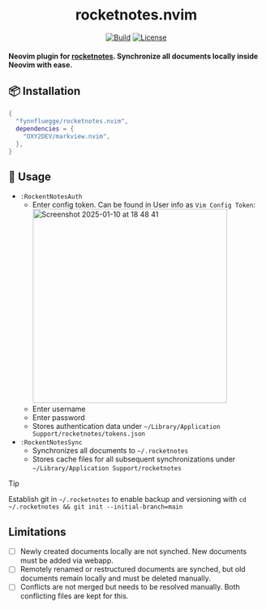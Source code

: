 <div align="center">
  
  # rocketnotes.nvim
  
  [![Build](https://github.com/fynnfluegge/rocketnotes.nvim/actions/workflows/ci.yml/badge.svg)](https://github.com/fynnfluegge/rocketnotes.nvim/actions/workflows/ci.yml)
  [![License](https://img.shields.io/badge/License-MIT%20-green.svg)](https://opensource.org/licenses/MIT)

</div>

#### Neovim plugin for [rocketnotes](https://www.takeniftynotes.net/). Synchronize all documents locally inside Neovim with ease.

## 📦 Installation

```lua
{
  "fynnfluegge/rocketnotes.nvim",
  dependencies = {
    "OXY2DEV/markview.nvim",
  },
}

```

## 🚀 Usage

- `:RockentNotesAuth`
  - Enter config token. Can be found in User info as `Vim Config Token`:  
    <img width="383" alt="Screenshot 2025-01-10 at 18 48 41" src="https://github.com/user-attachments/assets/fe3ac1a1-8219-41d1-aa69-9d32f54df806" />
  - Enter username
  - Enter password
  - Stores authentication data under `~/Library/Application Support/rocketnotes/tokens.json`
- `:RockentNotesSync`
  - Synchronizes all documents to `~/.rocketnotes`
  - Stores cache files for all subsequent synchronizations under `~/Library/Application Support/rocketnotes`

> [!TIP]
> Establish git in `~/.rocketnotes` to enable backup and versioning with `cd ~/.rocketnotes && git init --initial-branch=main`

## Limitations

- [ ] Newly created documents locally are not synched. New documents must be added via webapp.
- [ ] Remotely renamed or restructured documents are synched, but old documents remain locally and must be deleted manually.
- [ ] Conflicts are not merged but needs to be resolved manually. Both conflicting files are kept for this.

